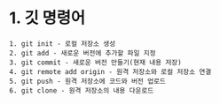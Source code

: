 # 1. 깃 명령어
    1. git init - 로컬 저장소 생성
    2. git add - 새로운 버전에 추가할 파일 지정
    3. git commit - 새로운 버전 만들기(현재 내용 저장)
    4. git remote add origin - 원격 저장소와 로컬 저장소 연결
    5. git push - 원격 저장소에 코드와 버전 업로드
    6. git clone - 원격 저장소의 내용 다운로드